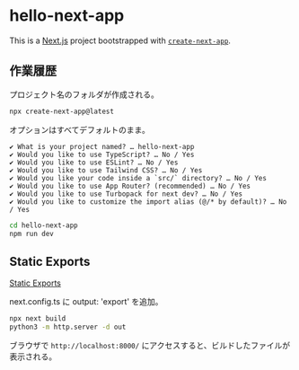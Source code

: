 # hello-next-app

This is a [Next.js](https://nextjs.org) project bootstrapped with [`create-next-app`](https://nextjs.org/docs/app/api-reference/cli/create-next-app).

## 作業履歴

プロジェクト名のフォルダが作成される。

```bash
npx create-next-app@latest
```

オプションはすべてデフォルトのまま。

```text
✔ What is your project named? … hello-next-app
✔ Would you like to use TypeScript? … No / Yes
✔ Would you like to use ESLint? … No / Yes
✔ Would you like to use Tailwind CSS? … No / Yes
✔ Would you like your code inside a `src/` directory? … No / Yes
✔ Would you like to use App Router? (recommended) … No / Yes
✔ Would you like to use Turbopack for next dev? … No / Yes
✔ Would you like to customize the import alias (@/* by default)? … No / Yes
```

```bash
cd hello-next-app
npm run dev
```

## Static Exports

[Static Exports](https://nextjs.org/docs/app/building-your-application/deploying/static-exports)

next.config.ts に output: 'export' を追加。

```bash
npx next build
python3 -m http.server -d out
```

ブラウザで `http://localhost:8000/` にアクセスすると、ビルドしたファイルが表示される。
